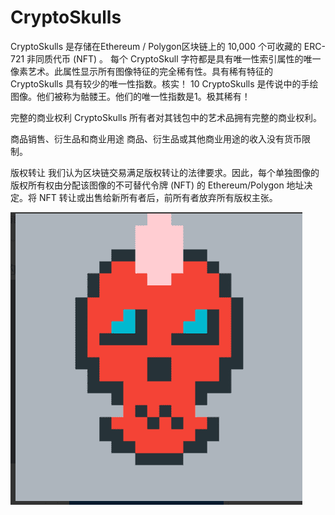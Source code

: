 # CryptoSkulls

CryptoSkulls 是存储在Ethereum / Polygon区块链上的 10,000 个可收藏的 ERC-721 非同质代币 (NFT) 。
每个 CryptoSkull 字符都是具有唯一性索引属性的唯一像素艺术。此属性显示所有图像特征的完全稀有性。具有稀有特征的 CryptoSkulls 具有较少的唯一性指数。核实！
10 CryptoSkulls 是传说中的手绘图像。他们被称为骷髅王。他们的唯一性指数是1。极其稀有！

完整的商业权利
CryptoSkulls 所有者对其钱包中的艺术品拥有完整的商业权利。

商品销售、衍生品和商业用途
商品、衍生品或其他商业用途的收入没有货币限制。

版权转让
我们认为区块链交易满足版权转让的法律要求。因此，每个单独图像的版权所有权由分配该图像的不可替代令牌 (NFT) 的 Ethereum/Polygon 地址决定。将 NFT 转让或出售给新所有者后，前所有者放弃所有版权主张。

![nft](IND.png)
